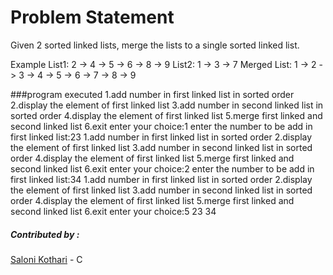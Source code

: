# Problem Statement
Given 2 sorted linked lists, merge the lists to a single sorted linked list.

Example
List1: 2 -> 4 -> 5 -> 6 -> 8 -> 9
List2: 1 -> 3 -> 7
Merged List:
1 -> 2 -> 3 -> 4 -> 5 -> 6 -> 7 -> 8 -> 9

###program executed
1.add number in first linked list in sorted order
2.display the element of first  linked list
3.add number in second  linked list in sorted order
4.display the element of first linked list 
5.merge first linked and second linked list
6.exit
enter your choice:1
enter the number to be add in first linked list:23
1.add number in first linked list in sorted order
2.display the element of first  linked list
3.add number in second  linked list in sorted order
4.display the element of first linked list 
5.merge first linked and second linked list
6.exit
enter your choice:2
enter the number to be add in first linked list:34
1.add number in first linked list in sorted order
2.display the element of first  linked list
3.add number in second  linked list in sorted order
4.display the element of first linked list 
5.merge first linked and second linked list
6.exit
enter your choice:5
23
34

##### Contributed by :
[Saloni Kothari](https://github.com/SaloniK17) - C

